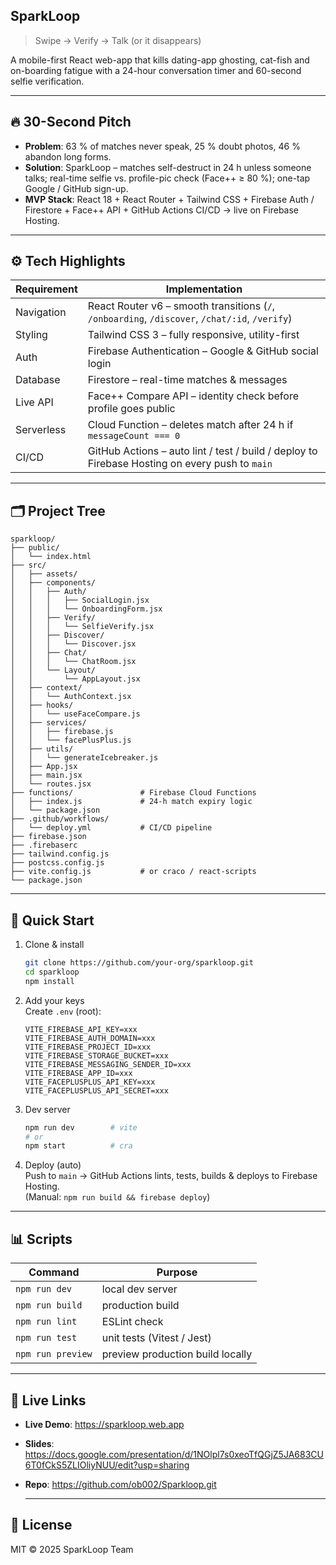 ## SparkLoop  
> Swipe → Verify → Talk (or it disappears)

A mobile-first React web-app that kills dating-app ghosting, cat-fish and on-boarding fatigue with a 24-hour conversation timer and 60-second selfie verification.

---

## 🔥 30-Second Pitch
- **Problem**: 63 % of matches never speak, 25 % doubt photos, 46 % abandon long forms.  
- **Solution**: SparkLoop – matches self-destruct in 24 h unless someone talks; real-time selfie vs. profile-pic check (Face++ ≥ 80 %); one-tap Google / GitHub sign-up.  
- **MVP Stack**: React 18 + React Router + Tailwind CSS + Firebase Auth / Firestore + Face++ API + GitHub Actions CI/CD → live on Firebase Hosting.

---

## ⚙️ Tech Highlights
| Requirement | Implementation |
|-------------|----------------|
| Navigation | React Router v6 – smooth transitions (`/`, `/onboarding`, `/discover`, `/chat/:id`, `/verify`) |
| Styling | Tailwind CSS 3 – fully responsive, utility-first |
| Auth | Firebase Authentication – Google & GitHub social login |
| Database | Firestore – real-time matches & messages |
| Live API | Face++ Compare API – identity check before profile goes public |
| Serverless | Cloud Function – deletes match after 24 h if `messageCount === 0` |
| CI/CD | GitHub Actions – auto lint / test / build / deploy to Firebase Hosting on every push to `main` |

---

## 🗂️ Project Tree
```
sparkloop/
├── public/
│   └── index.html
├── src/
│   ├── assets/
│   ├── components/
│   │   ├── Auth/
│   │   │   ├── SocialLogin.jsx
│   │   │   └── OnboardingForm.jsx
│   │   ├── Verify/
│   │   │   └── SelfieVerify.jsx
│   │   ├── Discover/
│   │   │   └── Discover.jsx
│   │   ├── Chat/
│   │   │   └── ChatRoom.jsx
│   │   └── Layout/
│   │       └── AppLayout.jsx
│   ├── context/
│   │   └── AuthContext.jsx
│   ├── hooks/
│   │   └── useFaceCompare.js
│   ├── services/
│   │   ├── firebase.js
│   │   └── facePlusPlus.js
│   ├── utils/
│   │   └── generateIcebreaker.js
│   ├── App.jsx
│   ├── main.jsx
│   └── routes.jsx
├── functions/               # Firebase Cloud Functions
│   ├── index.js             # 24-h match expiry logic
│   └── package.json
├── .github/workflows/
│   └── deploy.yml           # CI/CD pipeline
├── firebase.json
├── .firebaserc
├── tailwind.config.js
├── postcss.config.js
├── vite.config.js           # or craco / react-scripts
└── package.json
```

---

## 🚀 Quick Start
1. Clone & install  
   ```bash
   git clone https://github.com/your-org/sparkloop.git
   cd sparkloop
   npm install
   ```

2. Add your keys  
   Create `.env` (root):
   ```
   VITE_FIREBASE_API_KEY=xxx
   VITE_FIREBASE_AUTH_DOMAIN=xxx
   VITE_FIREBASE_PROJECT_ID=xxx
   VITE_FIREBASE_STORAGE_BUCKET=xxx
   VITE_FIREBASE_MESSAGING_SENDER_ID=xxx
   VITE_FIREBASE_APP_ID=xxx
   VITE_FACEPLUSPLUS_API_KEY=xxx
   VITE_FACEPLUSPLUS_API_SECRET=xxx
   ```

3. Dev server  
   ```bash
   npm run dev        # vite
   # or
   npm start          # cra
   ```

4. Deploy (auto)  
   Push to `main` → GitHub Actions lints, tests, builds & deploys to Firebase Hosting.  
   (Manual: `npm run build && firebase deploy`)

---

## 📊 Scripts
| Command | Purpose |
|---------|---------|
| `npm run dev` | local dev server |
| `npm run build` | production build |
| `npm run lint` | ESLint check |
| `npm run test` | unit tests (Vitest / Jest) |
| `npm run preview` | preview production build locally |

---

## 🔗 Live Links
- **Live Demo**: https://sparkloop.web.app  
- **Slides**:  https://docs.google.com/presentation/d/1NOlpl7s0xeoTfQGjZ5JA683CU6T0fCkS5ZLIOliyNUU/edit?usp=sharing
- **Repo**:  https://github.com/ob002/Sparkloop.git
     
   ---

## 📄 License
MIT © 2025 SparkLoop Team
